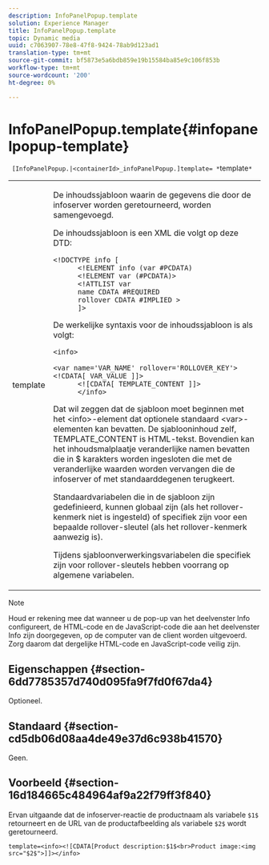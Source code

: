 ```yaml
---
description: InfoPanelPopup.template
solution: Experience Manager
title: InfoPanelPopup.template
topic: Dynamic media
uuid: c7063907-78e8-47f8-9424-78ab9d123ad1
translation-type: tm+mt
source-git-commit: bf5873e5a6bdb859e19b15584ba85e9c106f853b
workflow-type: tm+mt
source-wordcount: '200'
ht-degree: 0%

---
```



# InfoPanelPopup.template{#infopanelpopup-template}

` [InfoPanelPopup.|<containerId>_infoPanelPopup.]template= *`template`*`

<table id="table_A6B1B446A7AE4A4A8B552C07EC88E518"> 
 <tbody> 
  <tr> 
   <td> <p> <span class="codeph"><span class="varname"> template</span></span> </p> </td> 
   <td> <p>De inhoudssjabloon waarin de gegevens die door de infoserver worden geretourneerd, worden samengevoegd. </p> <p>De inhoudssjabloon is een XML die volgt op deze DTD: </p> <p> <code>&lt;!DOCTYPE&nbsp;info&nbsp;[
      &lt;!ELEMENT&nbsp;info&nbsp;(var&nbsp;#PCDATA)
      &lt;!ELEMENT&nbsp;var&nbsp;(#PCDATA)&gt;
      &lt;!ATTLIST&nbsp;var&nbsp;
      name&nbsp;CDATA&nbsp;#REQUIRED
      rollover&nbsp;CDATA&nbsp;#IMPLIED&nbsp;&gt;
      ]&gt;</code> </p> <p>De werkelijke syntaxis voor de inhoudssjabloon is als volgt: </p> <p> <code>&lt;info&gt;
      &lt;var&nbsp;name='VAR_NAME'&nbsp;rollover='ROLLOVER_KEY'&gt;&lt;!CDATA[&nbsp;VAR_VALUE&nbsp;]]&gt;
      &lt;![CDATA[&nbsp;TEMPLATE_CONTENT&nbsp;]]&gt;
      &lt;/info&gt;</code> </p> <p>Dat wil zeggen dat de sjabloon moet beginnen met het <span class="codeph"> &lt;info&gt;</span>-element dat optionele standaard <span class="codeph"> &lt;var&gt;</span>-elementen kan bevatten. De sjablooninhoud zelf, <span class="codeph"> TEMPLATE_CONTENT</span> is HTML-tekst. Bovendien kan het inhoudsmalplaatje veranderlijke namen bevatten die in <span class="codeph"> $</span> karakters worden ingesloten die met de veranderlijke waarden worden vervangen die de infoserver of met standaarddegenen terugkeert. </p> <p>Standaardvariabelen die in de sjabloon zijn gedefinieerd, kunnen globaal zijn (als het rollover-kenmerk niet is ingesteld) of specifiek zijn voor een bepaalde rollover-sleutel (als het rollover-kenmerk aanwezig is). </p> <p>Tijdens sjabloonverwerkingsvariabelen die specifiek zijn voor rollover-sleutels hebben voorrang op algemene variabelen. </p> </td> 
  </tr> 
 </tbody> 
</table>

>[!NOTE]
>
>Houd er rekening mee dat wanneer u de pop-up van het deelvenster Info configureert, de HTML-code en de JavaScript-code die aan het deelvenster Info zijn doorgegeven, op de computer van de client worden uitgevoerd. Zorg daarom dat dergelijke HTML-code en JavaScript-code veilig zijn.

## Eigenschappen {#section-6dd7785357d740d095fa9f7fd0f67da4}

Optioneel.

## Standaard {#section-cd5db06d08aa4de49e37d6c938b41570}

Geen.

## Voorbeeld {#section-16d184665c484964af9a22f79ff3f840}

Ervan uitgaande dat de infoserver-reactie de productnaam als variabele `$1$` retourneert en de URL van de productafbeelding als variabele `$2$` wordt geretourneerd.

`template=<info><![CDATA[Product description:$1$<br>Product image:<img src="$2$">]]></info>`
